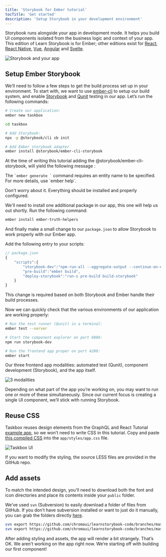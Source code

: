 ```yaml
---
title: 'Storybook for Ember tutorial'
tocTitle: 'Get started'
description: 'Setup Storybook in your development environment'
---
```


Storybook runs alongside your app in development mode. It helps you build UI components isolated from the business logic and context of your app. This edition of Learn Storybook is for Ember; other editions exist for [React](/react/en/get-started), [React Native](/react-native/en/get-started), [Vue](/vue/en/get-started), [Angular](/angular/en/get-started) and [Svelte](/svelte/en/get-started).

![Storybook and your app](/intro-to-storybook/storybook-relationship.jpg)

## Setup Ember Storybook

We’ll need to follow a few steps to get the build process set up in your environment. To start with, we want to use [ember-cli](https://github.com/ember-cli/ember-cli) to setup our build system, and enable [Storybook](https://storybook.js.org/) and [Qunit](https://qunitjs.com/) testing in our app. Let’s run the following commands:

```bash
# Create our application:
ember new taskbox

cd taskbox

# Add Storybook:
npx -p @storybook/cli sb init

# Add Ember storybook adapter
ember install @storybook/ember-cli-storybook
```

<div class="aside">
<p>
At the time of writing this tutorial adding the @storybook/ember-cli-storybook, will yield the following message :
</p>
The <code>`ember generate <entity-name>`</code> command requires an entity name to be specified. <br/>For more details, use `ember help`.
<p>Don't worry about it. Everything should be installed and properly configured.</p>
</div>

We'll need to install one additional package in our app, this one will help us out shortly. Run the following command:

```bash
ember install ember-truth-helpers
```

And finally make a small change to our <code>package.json</code> to allow Storybook to work properly with our Ember app.

Add the following entry to your scripts:

```javascript
// package.json
{
    "scripts":{
        "storybook-dev":"npm-run-all --aggregate-output --continue-on-error --parallel start storybook",
        "pre-build":"ember build",
        "deploy-storybook":"run-s pre-build build-storybook"
    }
}

```

This change is required based on both Storybook and Ember handle their build processes.

Now we can quickly check that the various environments of our application are working properly:

```bash
# Run the test runner (Qunit) in a terminal:
ember test --server

# Start the component explorer on port 6006:
npm run storybook-dev

# Run the frontend app proper on port 4200:
ember start
```

Our three frontend app modalities: automated test (Qunit), component development (Storybook), and the app itself.

![3 modalities](/intro-to-storybook/app-three-modalities-ember.png)

Depending on what part of the app you’re working on, you may want to run one or more of these simultaneously. Since our current focus is creating a single UI component, we’ll stick with running Storybook.

## Reuse CSS

Taskbox reuses design elements from the GraphQL and React Tutorial [example app](https://blog.hichroma.com/graphql-react-tutorial-part-1-6-d0691af25858), so we won’t need to write CSS in this tutorial. Copy and paste [this compiled CSS](https://github.com/chromaui/learnstorybook-code/blob/master/src/index.css) into the `app/styles/app.css` file.

![Taskbox UI](/intro-to-storybook/ss-browserchrome-taskbox-learnstorybook.png)

<div class="aside">
If you want to modify the styling, the source LESS files are provided in the GitHub repo.
</div>

## Add assets

To match the intended design, you'll need to download both the font and icon directories and place its contents inside your `public` folder.

<div class="aside">
<p>We’ve used <code>svn</code> (Subversion) to easily download a folder of files from GitHub. If you don’t have subversion installed or want to just do it manually, you can grab the folders directly <a href="https://github.com/chromaui/learnstorybook-code/tree/master/public">here</a>.</p></div>

```bash
svn export https://github.com/chromaui/learnstorybook-code/branches/master/public/icon public/icon
svn export https://github.com/chromaui/learnstorybook-code/branches/master/public/font public/font
```

After adding styling and assets, the app will render a bit strangely. That’s OK. We aren’t working on the app right now. We’re starting off with building our first component!
